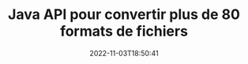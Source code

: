 ---
############################# Static ############################
layout: "product"
date: 2022-11-03T18:50:41
draft: false

product: "Conversion"
product_tag: "conversion"
platform: Java
platform_tag: java

############################# Head ############################
head_title: "Java API de conversion de documents | Convertir PDF Word Excel PPTX HTML Images"
head_description: "Java API de conversion de documents. Convertir PDF Word DOC DOCX, feuilles de calcul Excel PPT PPTX, HTML, PSD, MPT MPP, e-mail MSG EMLX, AutoCAD et formats de fichiers image."

############################# Header ############################
title: "Java API pour convertir plus de 80 formats de fichiers"
description: "API simple pour intégrer la fonctionnalité de conversion de documents et d'images dans les applications Java sans installer de logiciel externe."
button:
    enable: true
    icon: "fas fa-arrow-down"
    label: "Télécharger la version d'essai gratuite"
    link: "https://downloads.groupdocs.com/conversion/java"

############################# SubMenu ############################
submenu:
    enable: true
    
    left:
        img_alt: "GroupDocs.Conversion for Java"
        image: "https://www.groupdocs.cloud/templates/groupdocs/images/product-logos/groupdocs-conversion-java.png"
        product: "GroupDocs.Conversion"
        platform: "Java"

    middle:
        button:
            # button loop
            - link: "#overview"
              text: "Aperçu"

            # button loop
            - link: "#features"
              text: "Fonctionnalités"

            # button loop
            - link: "#support"
              text: "Soutien"

            # button loop
            - link: "https://products.groupdocs.app/conversion"
              text: "Démo en direct"

            # button loop
            - link: "https://purchase.groupdocs.com/pricing/conversion/java"
              text: "Tarification"

    right:
        link_download: "https://downloads.groupdocs.com/conversion"
        link_learn: "https://docs.groupdocs.com/conversion/java/"
        link_buy: "https://purchase.groupdocs.com"

############################# Overview ############################
overview:
    enable: true
    content: |
      GroupDocs.Conversion for Java combine un ensemble puissant d'API de conversion de documents pour afficher des images et des formats de documents dans vos applications Java sans avoir à installer de logiciel supplémentaire. Il pixellise nativement les documents et les convertit en SVG + HTML + CSS pour améliorer la qualité de visualisation des documents tout en offrant une sortie haute fidélité en texte vrai. Utilisation de l'API de rendu de documents - visualisez rapidement des PDF, HTML, XML, Microsoft Office Word, des feuilles de calcul Excel, des présentations PowerPoint, des e-mails Outlook, des diagrammes Visio, des projets, des métafichiers, des images et divers autres formats de fichiers avec facilité et moins de risques de programmation. Il peut également afficher des fichiers protégés par mot de passe et permettre d'obtenir une représentation du document sous forme de HTML, d'image ou de PDF après le rendu. Notre bibliothèque de conversion de fichiers est assez personnalisable, car elle vous permet d'afficher l'intégralité du document ou de le rendre partiellement pour accélérer le processus. Grâce à l'API GroupDocs.Conversion pour Java, vous pouvez afficher des pages, une plage de cellules spécifique dans une feuille de calcul ou même restituer une couche de document individuelle dans des formats tels que PDF et CAO.

      L'API GroupDocs.Conversion for Java vous permet d'afficher des documents avec/sans annotations ou commentaires pour les formats de fichiers pris en charge. Il vous permet également d'ajouter des répertoires de polices personnalisés et d'extraire des informations de base sur le document telles que FileType, Extension, Name, PageCount, etc.
    tabs:
      enable: true
      
      ## TAB ONE ##
      tab_one:
        description: |
          Voici un aperçu de GroupDocs.Conversion for Java :
        
        right:
          enable: true
          icon: "fab fa-html5"
          title: "Aperçu"
          content: |
            * Détection automatique du type de fichier
            * Convertir des documents
            * Convertir des présentations
            * Convertir des feuilles de calcul
            * Convertir des images raster
            * Convertir des documents PDF
            * Convertir d'autres formats
            * Appliquer un filigrane
            * Spécifiez le mot de passe du fichier
            * Personnaliser la conversion

      ## TAB TWO ##
      tab_two:
        description: |
          GroupDocs.Conversion for Java prend en charge la conversion entre tous les [formats de fichiers de documents] populaires et couramment utilisés (https://docs.groupdocs.com/conversion/net/supported-document-formats/).

        left:
          enable: true
          table:
            # table loop
            - title: "Convertir à partir de :"
              content: |
                * **Documents** : DOC, DOCX, DOCM, DOT, DOTX, DOTM, RTF, TXT, ODT, OTT
                * **Feuilles de calcul** : XLS, XLSX, XLSM, XLSB, CSV, XLS2003, ODS, TSV, XLT, XLTX, XLTM, XLAM, FODS, SXC
                * **Présentations** : PPT, PPTX, PPS, PPSX, ODP, POT, POTX, POTM, PPTM, PPSM, FODP
                * **Images** : TIF, TIFF, JPG, JPEG, PNG, GIF, BMP, ICO, DIB, JPC, JPEG-LS, JPEG2000
                * **Portable** : PDF, XPS, OXPS, EPUB
                * **HTML** : HTM, HTML, MHTML
                * **Métafichiers** : EMZ, WMZ
                * **PhotoShop** : PSD
                * **Projet** : MPP, MPT, MPX
                * **Perspectives** : PST, OST
                * **Courriel** : MSG, EML, EMLX
                * **Diagrammes** : VSD, VSDX, VSDM, VSS, VSSM, VST, VSTM, VSX, VTX, VDW, VDX, SVG, SVGZ
                * **AutoCAD** : DXF, DWG, DWF, STL, IFC, DWT
                * **PostScript** : EPS, PS, PSL, CGM
                * **CorelDRAW** : CDR, CMX
                * **Autre** : VCF, PLT, LGS, OTG, MD, AI, LOG

        right:
          enable: true
          table:
            # table loop
            - title: "Convertir en:"
              content: |
                * **Documents** : DOC, DOCX, DOCM, DOT, DOTX, DOTM, RTF, TXT, ODT, OTT
                * **Feuilles de calcul** : XLS, XLSX, XLSM, XLSB, CSV, XLS2003, TSV, XLTX, ODS, XLAM, FODS, DIF, SXC
                * **Présentations** : PPT, PPTX, PPS, PPSX, ODP, POTX, POTM, PPTM, PPSM, FODP
                * **Images** : TIF, TIFF, JPG, JPEG, PNG, GIF, BMP, ICO, JPEG2000
                * **Métafichiers** : EMF, WMF, EMZ, WMZ
                * **Schémas** : SVGZ
                * **Portable** : PDF, XPS
                * **HTML** : HTM, HTML, MHTML
                * **Autre** : MD

      ## TAB THREE ##
      tab_three:
        description: |
          GroupDocs.Conversion for Java prend en charge les systèmes d'exploitation, frameworks et gestionnaires de packages suivants :
      
        left:
          enable: true
          table:
            # table loop
            - icon: "fab fa-windows"
              title: "Systèmes d'exploitation"
              content: |
                Windows Desktop, Windows Server, Linux, MacOS

            # table loop
            - icon: "fas fa-code"
              title: "Cadres pris en charge"
              content: |
                Java runtime: J2SE 6.0 and above

        right:
          enable: true
          table:
            # table loop
            - icon: "fas fa-box"
              title: "Directeur chargé d'emballage"
              content: |
                Maven

            # table loop
            - icon: "fas fa-tools"
              title: "Directeur chargé d'emballage"
              content: |
                NetBeans, Intellij IDEA, Eclipse, etc.

############################# Features ############################
features:
    enable: true
    title: "Fonctionnalités de GroupDocs.Conversion for Java"

    feature:
      # feature loop
      - icon: "fas fa-copy"
        content: "Intégration facile et licences limitées"

      # feature loop
      - icon: "fas fa-eye"
        content: "Définir l'option de zoom par défaut lors de la conversion en mots, diapositives ou cellules"

      # feature loop
      - icon: "fas fa-bolt"
        content: "Convertir vers/à partir de tous les formats d'image raster populaires et attribuer le DPI, la hauteur et la largeur de l'image"
      
      # feature loop
      - icon: "fas fa-file-powerpoint"
        content: "Convertir un PDF et une image en niveaux de gris et linéariser un document PDF pour le Web"

      # feature loop
      - icon: "fas fa-code"
        content: "Spécifiez le niveau de signet, le niveau d'en-tête et le niveau développé dans la conversion Word vers PDF/XPS"

      # feature loop
      - icon: "fas fa-cloud"
        content: "Configurer et placer le filigrane dans le document converti en arrière-plan pour l'afficher derrière le texte"

      # feature loop
      - icon: "fas fa-remove-format"
        content: "Rendre l'en-tête de l'e-mail lors de la conversion à partir d'un e-mail"

      # feature loop
      - icon: "fas fa-comment-slash"
        content: "Définissez des répertoires de polices personnalisés et chargez/remplacez explicitement la police lors de la conversion de documents"

      # feature loop
      - icon: "fas fa-location-arrow"
        content: "Définir la police par défaut pour remplacer les polices manquantes pour la conversion des documents, des diapositives et des feuilles de calcul"

      # feature loop
      - icon: "fas fa-border-all"
        content: ""

      # feature loop
      - icon: "fas fa-wrench"
        content: "Convertir une feuille de calcul avec des lignes de grille et supprimer les commentaires des diapositives lors de la conversion"

      # feature loop
      - icon: "fas fa-columns"
        content: "Convertir des pages de document spécifiques au format PDF et convertir une plage de cellules spécifique dans des feuilles de calcul"

      # feature loop
      - icon: "fas fa-file-word"
        content: "Afficher les feuilles masquées et ignorer les lignes et les colonnes vides lors de la conversion des feuilles de calcul"

      # feature loop
      - icon: "fas fa-envelope"
        content: "Compter le nombre total de pages d'un document et définir le mot de passe sur un document non protégé lors de la conversion"

      # feature loop
      - icon: "fas fa-print"
        content: "Option pour supprimer les annotations et les fichiers intégrés du PDF"

      # feature loop
      - icon: "fas fa-file-archive"
        content: "Créer un balisage conforme à HTML 5 lors de la conversion en HTML"

      # feature loop
      - icon: "fas fa-lock"
        content: "Détecter automatiquement le type de source et renvoyer toutes les conversions possibles lors de la conversion à partir du flux"

      # feature loop
      - icon: "fas fa-file-code"
        content: "Possibilité de renvoyer chaque page dans un flux séparé lors de la conversion en PDF ou HTML"
      
      # feature loop
      - icon: "fas fa-fill-drip"
        content: "Afficher/Masquer le balisage, les commentaires et le suivi des modifications lors de la conversion à partir de Word"

      # feature loop
      - icon: "fas fa-file-excel"
        content: "Conversion DOCX en Tiff G3 avec option d'ombrage"

      # feature loop
      - icon: "fas fa-heading"
        content: "Convertir des mises en page spécifiques lors de la conversion à partir d'un document CAO"

      # feature loop
      - icon: "fas fa-project-diagram"
        content: "Nommage automatique lors de l'enregistrement d'un document converti dans un fichier"

      # feature loop
      - icon: "fas fa-cube"
        content: "Licences mesurées prises en charge pour être facturées en fonction de l'utilisation de l'API"

      # feature loop
      - icon: "fab fa-uncharted"
        content: "Convertir des diagrammes en formats de fichier de traitement de texte"
      
      # feature loop
      - icon: "fab fa-uncharted"
        content: "Ajouter des numéros de page lors de la conversion de HTML en document de traitement de texte"

      # feature loop
      - icon: "fab fa-uncharted"
        content: "Convertir des documents XML en n'importe quel format sans transformation"

      # feature loop
      - icon: "fab fa-uncharted"
        content: "Surveiller la progression de la conversion des fichiers (début, fin) directement à partir de l'application côté client"

    more_feature:
      # more_feature_loop
      - title: "Conversion facile du format de document à l'aide de Java"
        content: |
          Vous pouvez convertir le format de fichier d'une multitude de types de documents à l'aide de l'API GroupDocs.Conversion for Java. Ici, quelques lignes de code vous sont présentées pour effectuer une conversion de document de base à l'aide de Java.  
            
          {features.more_feature.step1} 
          {features.more_feature.step2} 
          {features.more_feature.step3} 
            
          ```java    
           // Charger le fichier source DOCX pour la conversion
          Converter converter = new Converter("input.docx");
          // Préparer les options de conversion pour le format cible PDF
          ConvertOptions convertOptions = new FileType().fromExtension("pdf").getConvertOptions();
          // Convertir au format PDF
          converter.convert("output.pdf", convertOptions);
          ```
            
      # more_feature_loop
      - title: "Lire le document à partir de l'URL ou du chemin pour la conversion"
        content: "À l'aide de l'API GroupDocs.Conversion for Java, vous pouvez lire le document d'entrée à partir d'un chemin de fichier ainsi que d'une URL. Alors que vous pouvez enregistrer le document de sortie sous forme de fichier ou envoyer la sortie directement dans un flux."

      # more_feature_loop
      - title: "Support technique complet"
        content: |
          GroupDocs.Conversion for Java est une API simple et précise que vous pouvez intégrer assez facilement dans vos applications Java. Cependant, pour vous permettre d'être opérationnel en un rien de temps, nous fournissons également des exemples de code faciles à suivre et une documentation API complète.  
            
          * PdfA_1A
          * PdfA_1B
          * PdfA_2A
          * PdfA_3A
          * PdfA_2B
          * PdfA_2U
          * PdfA_3B
          * PdfA_3U
          * v1_3
          * v1_4
          * v1_5
          * v1_6
          * v1_7
          * PdfX_1A
          * PdfX3

############################# Support ############################
support:
    enable: true

############################# Solutions ############################
solutions:
    enable: true
    title: "GroupDocs.Conversion propose des API de conversion de documents pour d'autres environnements de développement populaires"

    solution:
        # solution loop
        - img_alt: "GroupDocs.Conversion pour .NET"
          image: "https://www.groupdocs.cloud/templates/groupdocs/images/product-logos/groupdocs-conversion-net.png"
          product: "GroupDocs.Conversion"
          platform: ".RAPPORTER"
          link: "/conversion/net/"

############################# Back to top ###############################
back_to_top:
  enable: true
---